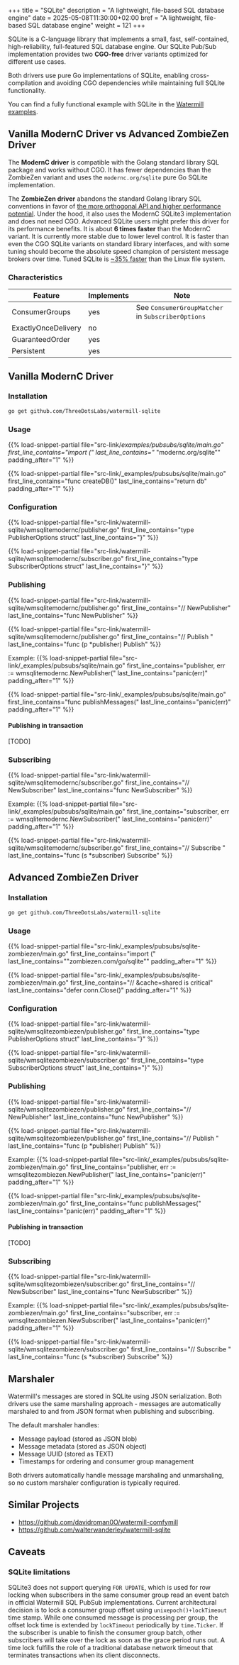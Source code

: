 +++
title = "SQLite"
description = "A lightweight, file-based SQL database engine"
date = 2025-05-08T11:30:00+02:00
bref = "A lightweight, file-based SQL database engine"
weight = 121
+++

SQLite is a C-language library that implements a small, fast, self-contained, high-reliability, full-featured SQL database engine. Our SQLite Pub/Sub implementation provides two **CGO-free** driver variants optimized for different use cases.

Both drivers use pure Go implementations of SQLite, enabling cross-compilation and avoiding CGO dependencies while maintaining full SQLite functionality.

You can find a fully functional example with SQLite in the [Watermill examples](https://github.com/ThreeDotsLabs/watermill/tree/master/_examples/pubsubs/sqlite).

## Vanilla ModernC Driver vs Advanced ZombieZen Driver

The **ModernC driver** is compatible with the Golang standard library SQL package and works without CGO. It has fewer dependencies than the ZombieZen variant and uses the `modernc.org/sqlite` pure Go SQLite implementation.

The **ZombieZen driver** abandons the standard Golang library SQL conventions in favor of [the more orthogonal API and higher performance potential](https://crawshaw.io/blog/go-and-sqlite). Under the hood, it also uses the ModernC SQLite3 implementation and does not need CGO. Advanced SQLite users might prefer this driver for its performance benefits.
It is about **6 times faster** than the ModernC variant. It is currently more stable due to lower level control. It is faster than even the CGO SQLite variants on standard library interfaces, and with some tuning should become the absolute speed champion of persistent message brokers over time. Tuned SQLite is [~35% faster](https://sqlite.org/fasterthanfs.html) than the Linux file system.

### Characteristics

| Feature             | Implements | Note                                              |
|---------------------|------------|---------------------------------------------------|
| ConsumerGroups      | yes        | See `ConsumerGroupMatcher` in `SubscriberOptions` |
| ExactlyOnceDelivery | no         |                                                   |
| GuaranteedOrder     | yes        |                                                   |
| Persistent          | yes        |                                                   |

## Vanilla ModernC Driver

### Installation

```bash
go get github.com/ThreeDotsLabs/watermill-sqlite
```

### Usage 

{{% load-snippet-partial file="src-link/_examples/pubsubs/sqlite/main.go" first_line_contains="import (" last_line_contains="_ \"modernc.org/sqlite\"" padding_after="1" %}}

{{% load-snippet-partial file="src-link/_examples/pubsubs/sqlite/main.go" first_line_contains="func createDB()" last_line_contains="return db" padding_after="1" %}}

### Configuration

{{% load-snippet-partial file="src-link/watermill-sqlite/wmsqlitemodernc/publisher.go" first_line_contains="type PublisherOptions struct" last_line_contains="}" %}}

{{% load-snippet-partial file="src-link/watermill-sqlite/wmsqlitemodernc/subscriber.go" first_line_contains="type SubscriberOptions struct" last_line_contains="}" %}}

### Publishing

{{% load-snippet-partial file="src-link/watermill-sqlite/wmsqlitemodernc/publisher.go" first_line_contains="// NewPublisher" last_line_contains="func NewPublisher" %}}

{{% load-snippet-partial file="src-link/watermill-sqlite/wmsqlitemodernc/publisher.go" first_line_contains="// Publish " last_line_contains="func (p *publisher) Publish" %}}


Example:
{{% load-snippet-partial file="src-link/_examples/pubsubs/sqlite/main.go" first_line_contains="publisher, err := wmsqlitemodernc.NewPublisher(" last_line_contains="panic(err)" padding_after="1" %}}

{{% load-snippet-partial file="src-link/_examples/pubsubs/sqlite/main.go" first_line_contains="func publishMessages(" last_line_contains="panic(err)" padding_after="1" %}}

#### Publishing in transaction

[TODO]

### Subscribing

{{% load-snippet-partial file="src-link/watermill-sqlite/wmsqlitemodernc/subscriber.go" first_line_contains="// NewSubscriber" last_line_contains="func NewSubscriber" %}}

Example:
{{% load-snippet-partial file="src-link/_examples/pubsubs/sqlite/main.go" first_line_contains="subscriber, err := wmsqlitemodernc.NewSubscriber(" last_line_contains="panic(err)" padding_after="1" %}}

{{% load-snippet-partial file="src-link/watermill-sqlite/wmsqlitemodernc/subscriber.go" first_line_contains="// Subscribe " last_line_contains="func (s *subscriber) Subscribe" %}}

## Advanced ZombieZen Driver

### Installation

```bash
go get github.com/ThreeDotsLabs/watermill-sqlite
```

### Usage

{{% load-snippet-partial file="src-link/_examples/pubsubs/sqlite-zombiezen/main.go" first_line_contains="import (" last_line_contains="\"zombiezen.com/go/sqlite\"" padding_after="1" %}}

{{% load-snippet-partial file="src-link/_examples/pubsubs/sqlite-zombiezen/main.go" first_line_contains="// &cache=shared is critical" last_line_contains="defer conn.Close()" padding_after="1" %}}

### Configuration

{{% load-snippet-partial file="src-link/watermill-sqlite/wmsqlitezombiezen/publisher.go" first_line_contains="type PublisherOptions struct" last_line_contains="}" %}}

{{% load-snippet-partial file="src-link/watermill-sqlite/wmsqlitezombiezen/subscriber.go" first_line_contains="type SubscriberOptions struct" last_line_contains="}" %}}

### Publishing

{{% load-snippet-partial file="src-link/watermill-sqlite/wmsqlitezombiezen/publisher.go" first_line_contains="// NewPublisher" last_line_contains="func NewPublisher" %}}

{{% load-snippet-partial file="src-link/watermill-sqlite/wmsqlitezombiezen/publisher.go" first_line_contains="// Publish " last_line_contains="func (p *publisher) Publish" %}}


Example:
{{% load-snippet-partial file="src-link/_examples/pubsubs/sqlite-zombiezen/main.go" first_line_contains="publisher, err := wmsqlitezombiezen.NewPublisher(" last_line_contains="panic(err)" padding_after="1" %}}

{{% load-snippet-partial file="src-link/_examples/pubsubs/sqlite-zombiezen/main.go" first_line_contains="func publishMessages(" last_line_contains="panic(err)" padding_after="1" %}}

#### Publishing in transaction

[TODO]

### Subscribing

{{% load-snippet-partial file="src-link/watermill-sqlite/wmsqlitezombiezen/subscriber.go" first_line_contains="// NewSubscriber" last_line_contains="func NewSubscriber" %}}

Example:
{{% load-snippet-partial file="src-link/_examples/pubsubs/sqlite-zombiezen/main.go" first_line_contains="subscriber, err := wmsqlitezombiezen.NewSubscriber(" last_line_contains="panic(err)" padding_after="1" %}}

{{% load-snippet-partial file="src-link/watermill-sqlite/wmsqlitezombiezen/subscriber.go" first_line_contains="// Subscribe " last_line_contains="func (s *subscriber) Subscribe" %}}

## Marshaler

Watermill's messages are stored in SQLite using JSON serialization. Both drivers use the same marshaling approach - messages are automatically marshaled to and from JSON format when publishing and subscribing.

The default marshaler handles:
- Message payload (stored as JSON blob)
- Message metadata (stored as JSON object)
- Message UUID (stored as TEXT)
- Timestamps for ordering and consumer group management

Both drivers automatically handle message marshaling and unmarshaling, so no custom marshaler configuration is typically required.

## Similar Projects

- <https://github.com/davidroman0O/watermill-comfymill>
- <https://github.com/walterwanderley/watermill-sqlite>

## Caveats

### SQLite limitations

SQLite3 does not support querying `FOR UPDATE`, which is used for row locking when subscribers in the same consumer group read an event batch in official Watermill SQL PubSub implementations. Current architectural decision is to lock a consumer group offset using `unixepoch()+lockTimeout` time stamp. While one consumed message is processing per group, the offset lock time is extended by `lockTimeout` periodically by `time.Ticker`. If the subscriber is unable to finish the consumer group batch, other subscribers will take over the lock as soon as the grace period runs out. A time lock fulfills the role of a traditional database network timeout that terminates transactions when its client disconnects.